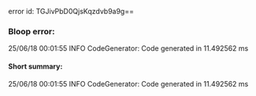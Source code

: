 error id: TGJivPbD0QjsKqzdvb9a9g==
### Bloop error:

25/06/18 00:01:55 INFO CodeGenerator: Code generated in 11.492562 ms
#### Short summary: 

25/06/18 00:01:55 INFO CodeGenerator: Code generated in 11.492562 ms